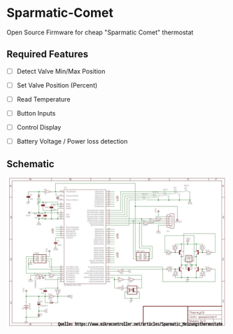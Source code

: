 # Sparmatic-Comet
Open Source Firmware for cheap "Sparmatic Comet" thermostat

## Required Features
- [ ] Detect Valve Min/Max Position
- [ ] Set Valve Position (Percent) 
- [ ] Read Temperature
- [ ] Button Inputs
- [ ] Control Display
- [ ] Battery Voltage / Power loss detection


## Schematic
![Schematics](hardware/schematic.jpg "Schematics")